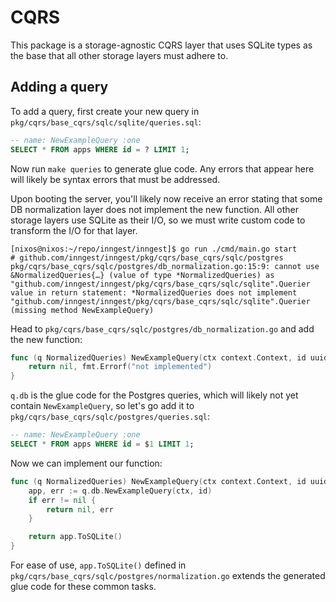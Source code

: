 # CQRS

This package is a storage-agnostic CQRS layer that uses SQLite types as the base
that all other storage layers must adhere to.

## Adding a query

To add a query, first create your new query in
`pkg/cqrs/base_cqrs/sqlc/sqlite/queries.sql`:
```sql
-- name: NewExampleQuery :one
SELECT * FROM apps WHERE id = ? LIMIT 1;
```

Now run `make queries` to generate glue code. Any errors that appear here will
likely be syntax errors that must be addressed.

Upon booting the server, you'll likely now receive an error stating that some DB
normalization layer does not implement the new function. All other storage
layers use SQLite as their I/O, so we must write custom code to transform the
I/O for that layer.

```
[nixos@nixos:~/repo/inngest/inngest]$ go run ./cmd/main.go start
# github.com/inngest/inngest/pkg/cqrs/base_cqrs/sqlc/postgres
pkg/cqrs/base_cqrs/sqlc/postgres/db_normalization.go:15:9: cannot use &NormalizedQueries{…} (value of type *NormalizedQueries) as "github.com/inngest/inngest/pkg/cqrs/base_cqrs/sqlc/sqlite".Querier value in return statement: *NormalizedQueries does not implement "github.com/inngest/inngest/pkg/cqrs/base_cqrs/sqlc/sqlite".Querier (missing method NewExampleQuery)
```

Head to `pkg/cqrs/base_cqrs/sqlc/postgres/db_normalization.go` and add the new
function:
```go
func (q NormalizedQueries) NewExampleQuery(ctx context.Context, id uuid.UUID) (*sqlc_sqlite.App, error) {
	return nil, fmt.Errorf("not implemented")
}
```

`q.db` is the glue code for the Postgres queries, which will likely not yet
contain `NewExampleQuery`, so let's go add it to
`pkg/cqrs/base_cqrs/sqlc/postgres/queries.sql`:
```sql
-- name: NewExampleQuery :one
SELECT * FROM apps WHERE id = $1 LIMIT 1;
```

Now we can implement our function:
```go
func (q NormalizedQueries) NewExampleQuery(ctx context.Context, id uuid.UUID) (*sqlc_sqlite.App, error) {
	app, err := q.db.NewExampleQuery(ctx, id)
	if err != nil {
		return nil, err
	}

	return app.ToSQLite()
}
```

For ease of use, `app.ToSQLite()` defined in
`pkg/cqrs/base_cqrs/sqlc/postgres/normalization.go` extends the generated glue
code for these common tasks.
